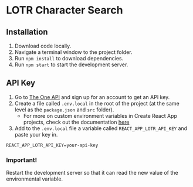 # LOTR Character Search 

## Installation 

1. Download code locally. 
1. Navigate a terminal window to the project folder.
1. Run `npm install` to download dependencies.
1. Run `npm start` to start the development server. 

## API Key 

1. Go to [The One API](https://the-one-api.dev/) and sign up for an account to get an API key.
1. Create a file called `.env.local` in the root of the project (at the same level as the `package.json` and `src` folder).
   - For more on custom environment variables in Create React App projects, check out the documentation [here](https://create-react-app.dev/docs/adding-custom-environment-variables/)
1. Add to the `.env.local` file a variable called `REACT_APP_LOTR_API_KEY` and paste your key in.

```
REACT_APP_LOTR_API_KEY=your-api-key
```

### Important!

Restart the development server so that it can read the new value of the environmental variable.
